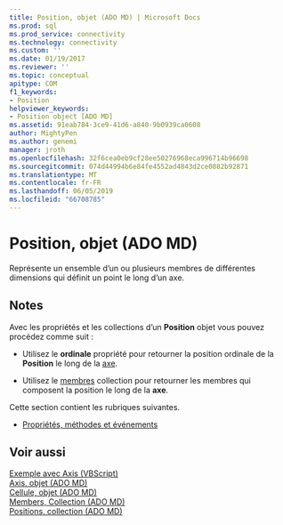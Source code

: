 ```yaml
---
title: Position, objet (ADO MD) | Microsoft Docs
ms.prod: sql
ms.prod_service: connectivity
ms.technology: connectivity
ms.custom: ''
ms.date: 01/19/2017
ms.reviewer: ''
ms.topic: conceptual
apitype: COM
f1_keywords:
- Position
helpviewer_keywords:
- Position object [ADO MD]
ms.assetid: 91eab784-3ce9-41d6-a840-9b0939ca0608
author: MightyPen
ms.author: genemi
manager: jroth
ms.openlocfilehash: 32f6cea0eb9cf28ee50276968eca996714b96698
ms.sourcegitcommit: 074d44994b6e84fe4552ad4843d2ce0882b92871
ms.translationtype: MT
ms.contentlocale: fr-FR
ms.lasthandoff: 06/05/2019
ms.locfileid: "66708785"
---
```

# <a name="position-object-ado-md"></a>Position, objet (ADO MD)
Représente un ensemble d’un ou plusieurs membres de différentes dimensions qui définit un point le long d’un axe.  
  
## <a name="remarks"></a>Notes  
 Avec les propriétés et les collections d’un **Position** objet vous pouvez procédez comme suit :  
  
-   Utilisez le **ordinale** propriété pour retourner la position ordinale de la **Position** le long de la [axe](../../../ado/reference/ado-md-api/axis-object-ado-md.md).  
  
-   Utilisez le [membres](../../../ado/reference/ado-md-api/members-collection-ado-md.md) collection pour retourner les membres qui composent la position le long de la **axe**.  
  
 Cette section contient les rubriques suivantes.  
  
-   [Propriétés, méthodes et événements](../../../ado/reference/ado-md-api/position-object-properties-methods-and-events.md)  
  
## <a name="see-also"></a>Voir aussi  
 [Exemple avec Axis (VBScript)](../../../ado/reference/ado-md-api/axis-example-vbscript.md)   
 [Axis, objet (ADO MD)](../../../ado/reference/ado-md-api/axis-object-ado-md.md)   
 [Cellule, objet (ADO MD)](../../../ado/reference/ado-md-api/cell-object-ado-md.md)   
 [Members, Collection (ADO MD)](../../../ado/reference/ado-md-api/members-collection-ado-md.md)   
 [Positions, collection (ADO MD)](../../../ado/reference/ado-md-api/positions-collection-ado-md.md)
